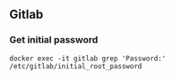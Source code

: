 ## Gitlab 

### Get initial password
`docker exec -it gitlab grep 'Password:' /etc/gitlab/initial_root_password`
